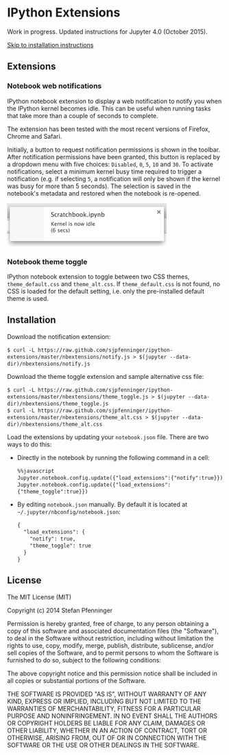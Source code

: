# IPython Extensions

Work in progress. Updated instructions for Jupyter 4.0 (October 2015).

[Skip to installation instructions](#installation)

## Extensions

### Notebook web notifications

IPython notebook extension to display a web notification to notify you when the IPython kernel becomes idle. This can be useful when running tasks that take more than a couple of seconds to complete.

The extension has been tested with the most recent versions of Firefox, Chrome and Safari.

Initially, a button to request notification permissions is shown in the toolbar. After notification permissions have been granted, this button is replaced by a dropdown menu with five choices: `Disabled`, `0`, `5`, `10` and `30`. To activate notifications, select a minimum kernel busy time required to trigger a notification (e.g. if selecting `5`, a notification will only be shown if the kernel was busy for more than 5 seconds). The selection is saved in the notebook's metadata and restored when the notebook is re-opened.

<img src="notification.png" alt="Notification screenshot" style="width: 372; height: 101px; "/>

### Notebook theme toggle

IPython notebook extension to toggle between two CSS themes, `theme_default.css` and `theme_alt.css`. If `theme_default.css` is not found, no CSS is loaded for the default setting, i.e. only the pre-installed default theme is used.

## Installation

Download the notification extension:

    $ curl -L https://raw.github.com/sjpfenninger/ipython-extensions/master/nbextensions/notify.js > $(jupyter --data-dir)/nbextensions/notify.js

Download the theme toggle extension and sample alternative css file:

    $ curl -L https://raw.github.com/sjpfenninger/ipython-extensions/master/nbextensions/theme_toggle.js > $(jupyter --data-dir)/nbextensions/theme_toggle.js
    $ curl -L https://raw.github.com/sjpfenninger/ipython-extensions/master/nbextensions/theme_alt.css > $(jupyter --data-dir)/nbextensions/theme_alt.css

Load the extensions by updating your ``notebook.json`` file. There are two ways to do this:

* Directly in the notebook by running the following command in a cell:
    ```
    %%javascript
    Jupyter.notebook.config.update({"load_extensions":{"notify":true}})
    Jupyter.notebook.config.update({"load_extensions":{"theme_toggle":true}})
    ```
* By editing ``notebook.json`` manually. By default it is located at ``~/.jupyter/nbconfig/notebook.json``:
    ```
    {
      "load_extensions": {
        "notify": true,
        "theme_toggle": true
      }
    }
    ```

## License

The MIT License (MIT)

Copyright (c) 2014 Stefan Pfenninger

Permission is hereby granted, free of charge, to any person obtaining a copy
of this software and associated documentation files (the "Software"), to deal
in the Software without restriction, including without limitation the rights
to use, copy, modify, merge, publish, distribute, sublicense, and/or sell
copies of the Software, and to permit persons to whom the Software is
furnished to do so, subject to the following conditions:

The above copyright notice and this permission notice shall be included in all
copies or substantial portions of the Software.

THE SOFTWARE IS PROVIDED "AS IS", WITHOUT WARRANTY OF ANY KIND, EXPRESS OR
IMPLIED, INCLUDING BUT NOT LIMITED TO THE WARRANTIES OF MERCHANTABILITY,
FITNESS FOR A PARTICULAR PURPOSE AND NONINFRINGEMENT. IN NO EVENT SHALL THE
AUTHORS OR COPYRIGHT HOLDERS BE LIABLE FOR ANY CLAIM, DAMAGES OR OTHER
LIABILITY, WHETHER IN AN ACTION OF CONTRACT, TORT OR OTHERWISE, ARISING FROM,
OUT OF OR IN CONNECTION WITH THE SOFTWARE OR THE USE OR OTHER DEALINGS IN THE
SOFTWARE.
